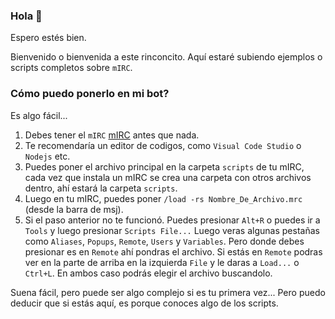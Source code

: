 ### Hola 👋

Espero estés bien.

Bienvenido o bienvenida a este rinconcito. 
Aquí estaré subiendo ejemplos o scripts completos sobre `mIRC`.

### Cómo puedo ponerlo en mi bot?
Es algo fácil...
1) Debes tener el `mIRC` [mIRC](https://www.mirc.com/get.html) antes que nada.
2) Te recomendaría un editor de codigos, como `Visual Code Studio` o `Nodejs` etc.
3) Puedes poner el archivo principal en la carpeta `scripts` de tu mIRC, cada vez que instala un mIRC se crea una carpeta con otros archivos dentro, ahí estará la carpeta `scripts`.
4) Luego en tu mIRC, puedes poner `/load -rs Nombre_De_Archivo.mrc` (desde la barra de msj). 
5) Si el paso anterior no te funcionó. Puedes presionar `Alt+R` o puedes ir a `Tools` y luego presionar `Scripts File...` Luego veras algunas pestañas como `Aliases`, `Popups`, `Remote`, `Users` y `Variables`. Pero donde debes presionar es en `Remote` ahí pondras el archivo. Si estás en `Remote` podras ver en la parte de arriba en la izquierda `File` y le daras a `Load...` o `Ctrl+L`. En ambos caso podrás elegir el archivo buscandolo.

Suena fácil, pero puede ser algo complejo si es tu primera vez... Pero puedo deducir que si estás aquí, es porque conoces algo de los scripts.
